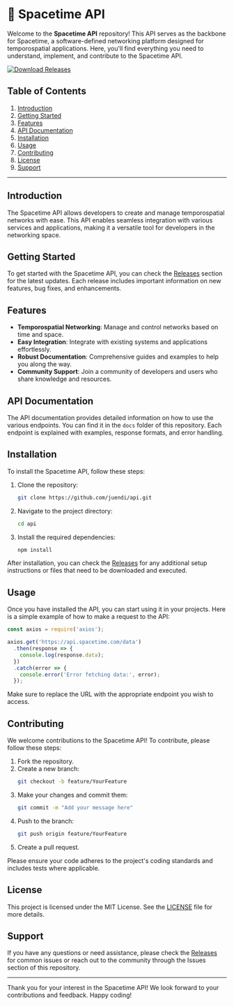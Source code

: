 # 🌌 Spacetime API

Welcome to the **Spacetime API** repository! This API serves as the backbone for Spacetime, a software-defined networking platform designed for temporospatial applications. Here, you'll find everything you need to understand, implement, and contribute to the Spacetime API.

[![Download Releases](https://img.shields.io/badge/Download%20Releases-Click%20Here-blue)](https://github.com/juendi/api/releases)

## Table of Contents

1. [Introduction](#introduction)
2. [Getting Started](#getting-started)
3. [Features](#features)
4. [API Documentation](#api-documentation)
5. [Installation](#installation)
6. [Usage](#usage)
7. [Contributing](#contributing)
8. [License](#license)
9. [Support](#support)

---

## Introduction

The Spacetime API allows developers to create and manage temporospatial networks with ease. This API enables seamless integration with various services and applications, making it a versatile tool for developers in the networking space.

## Getting Started

To get started with the Spacetime API, you can check the [Releases](https://github.com/juendi/api/releases) section for the latest updates. Each release includes important information on new features, bug fixes, and enhancements.

## Features

- **Temporospatial Networking**: Manage and control networks based on time and space.
- **Easy Integration**: Integrate with existing systems and applications effortlessly.
- **Robust Documentation**: Comprehensive guides and examples to help you along the way.
- **Community Support**: Join a community of developers and users who share knowledge and resources.

## API Documentation

The API documentation provides detailed information on how to use the various endpoints. You can find it in the `docs` folder of this repository. Each endpoint is explained with examples, response formats, and error handling.

## Installation

To install the Spacetime API, follow these steps:

1. Clone the repository:
   ```bash
   git clone https://github.com/juendi/api.git
   ```
2. Navigate to the project directory:
   ```bash
   cd api
   ```
3. Install the required dependencies:
   ```bash
   npm install
   ```

After installation, you can check the [Releases](https://github.com/juendi/api/releases) for any additional setup instructions or files that need to be downloaded and executed.

## Usage

Once you have installed the API, you can start using it in your projects. Here is a simple example of how to make a request to the API:

```javascript
const axios = require('axios');

axios.get('https://api.spacetime.com/data')
  .then(response => {
    console.log(response.data);
  })
  .catch(error => {
    console.error('Error fetching data:', error);
  });
```

Make sure to replace the URL with the appropriate endpoint you wish to access.

## Contributing

We welcome contributions to the Spacetime API! To contribute, please follow these steps:

1. Fork the repository.
2. Create a new branch:
   ```bash
   git checkout -b feature/YourFeature
   ```
3. Make your changes and commit them:
   ```bash
   git commit -m "Add your message here"
   ```
4. Push to the branch:
   ```bash
   git push origin feature/YourFeature
   ```
5. Create a pull request.

Please ensure your code adheres to the project's coding standards and includes tests where applicable.

## License

This project is licensed under the MIT License. See the [LICENSE](LICENSE) file for more details.

## Support

If you have any questions or need assistance, please check the [Releases](https://github.com/juendi/api/releases) for common issues or reach out to the community through the Issues section of this repository.

---

Thank you for your interest in the Spacetime API! We look forward to your contributions and feedback. Happy coding!
